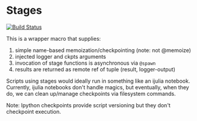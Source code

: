 Stages
======

[![Build Status](https://travis-ci.org/saltpork/Stage.jl.svg?branch=master)](https://travis-ci.org/saltpork/Stage.jl)

This is a wrapper macro that supplies:

1. simple name-based memoization/checkpointing (note: not @memoize)
2. injected logger and ckpts arguments
3. invocation of stage functions is asynchronous via `@spawn`
4. results are returned as remote ref of tuple (result, logger-output)

Scripts using stages would ideally run in something like an ijulia
notebook.  Currently, ijulia notebooks don't handle magics, but
eventually, when they do, we can clean up/manage checkpoints via
filesystem commands.

Note: Ipython checkpoints provide script versioning but they don't
checkpoint execution.

